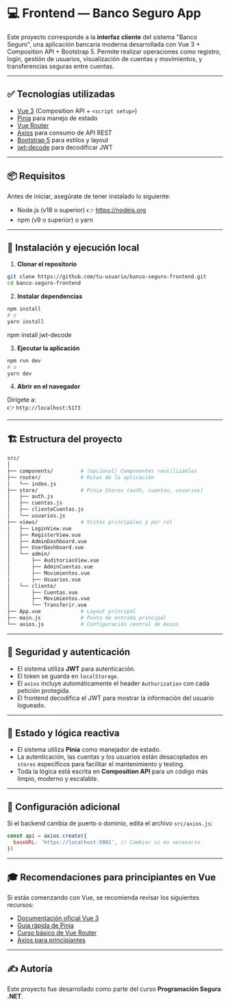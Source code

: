 # 💻 Frontend — Banco Seguro App

Este proyecto corresponde a la **interfaz cliente** del sistema "Banco Seguro", una aplicación bancaria moderna desarrollada con Vue 3 + Composition API + Bootstrap 5. Permite realizar operaciones como registro, login, gestión de usuarios, visualización de cuentas y movimientos, y transferencias seguras entre cuentas.

---

## ✅ Tecnologías utilizadas

- [Vue 3](https://vuejs.org/) (Composition API + `<script setup>`)
- [Pinia](https://pinia.vuejs.org/) para manejo de estado
- [Vue Router](https://router.vuejs.org/)
- [Axios](https://axios-http.com/) para consumo de API REST
- [Bootstrap 5](https://getbootstrap.com/) para estilos y layout
- [jwt-decode](https://github.com/auth0/jwt-decode) para decodificar JWT

---

## 📦 Requisitos

Antes de iniciar, asegúrate de tener instalado lo siguiente:

- Node.js (v18 o superior) 👉 https://nodejs.org
- npm (v9 o superior) o yarn

---

## 🚀 Instalación y ejecución local

1. **Clonar el repositorio**

```bash
git clone https://github.com/tu-usuario/banco-seguro-frontend.git
cd banco-seguro-frontend
```

2. **Instalar dependencias**

```bash
npm install
# o
yarn install
```

npm install jwt-decode

3. **Ejecutar la aplicación**

```bash
npm run dev
# o
yarn dev
```

4. **Abrir en el navegador**

Dirígete a:  
👉 `http://localhost:5173`

---

## 🏗️ Estructura del proyecto

```bash
src/
│
├── components/         # (opcional) Componentes reutilizables
├── router/             # Rutas de la aplicación
│   └── index.js
├── store/              # Pinia Stores (auth, cuentas, usuarios)
│   ├── auth.js
│   ├── cuentas.js
│   ├── clienteCuentas.js
│   └── usuarios.js
├── views/              # Vistas principales y por rol
│   ├── LoginView.vue
│   ├── RegisterView.vue
│   ├── AdminDashboard.vue
│   ├── UserDashboard.vue
│   └── admin/
│       ├── AuditoriasView.vue
│       ├── AdminCuentas.vue
│       ├── Movimientos.vue
│       ├── Usuarios.vue
│   └── cliente/
│       ├── Cuentas.vue
│       ├── Movimientos.vue
│       └── Transferir.vue
├── App.vue             # Layout principal
├── main.js             # Punto de entrada principal
└── axios.js            # Configuración central de Axios
```

---

## 🔐 Seguridad y autenticación

- El sistema utiliza **JWT** para autenticación.
- El token se guarda en `localStorage`.
- El `axios` incluye automáticamente el header `Authorization` con cada petición protegida.
- El frontend decodifica el JWT para mostrar la información del usuario logueado.

---

## 🧪 Estado y lógica reactiva

- El sistema utiliza **Pinia** como manejador de estado.
- La autenticación, las cuentas y los usuarios están desacoplados en `stores` específicos para facilitar el mantenimiento y testing.
- Toda la lógica está escrita en **Composition API** para un código más limpio, moderno y escalable.

---

## 🔧 Configuración adicional

Si el backend cambia de puerto o dominio, edita el archivo `src/axios.js`:

```js
const api = axios.create({
  baseURL: 'https://localhost:5001', // Cambiar si es necesario
})
```

---

## 🎓 Recomendaciones para principiantes en Vue

Si estás comenzando con Vue, se recomienda revisar los siguientes recursos:

- [Documentación oficial Vue 3](https://vuejs.org/guide/introduction.html)
- [Guía rápida de Pinia](https://pinia.vuejs.org/introduction.html)
- [Curso básico de Vue Router](https://router.vuejs.org/guide/)
- [Axios para principiantes](https://axios-http.com/docs/intro)

---

## ✍️ Autoría

Este proyecto fue desarrollado como parte del curso **Programación Segura .NET**.
